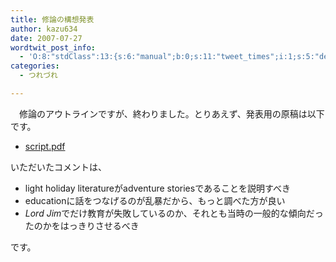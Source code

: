 ```yaml
---
title: 修論の構想発表
author: kazu634
date: 2007-07-27
wordtwit_post_info:
  - 'O:8:"stdClass":13:{s:6:"manual";b:0;s:11:"tweet_times";i:1;s:5:"delay";i:0;s:7:"enabled";i:1;s:10:"separation";s:2:"60";s:7:"version";s:3:"3.7";s:14:"tweet_template";b:0;s:6:"status";i:2;s:6:"result";a:0:{}s:13:"tweet_counter";i:2;s:13:"tweet_log_ids";a:1:{i:0;i:3103;}s:9:"hash_tags";a:0:{}s:8:"accounts";a:1:{i:0;s:7:"kazu634";}}'
categories:
  - つれづれ

---
```

<div class="section">
<p>
    　修論のアウトラインですが、終わりました。とりあえず、発表用の原稿は以下です。
</p>
  
<ul>
<li>
<a href="http://www.k3.dion.ne.jp/%7Esimoom/outline.pdf" onclick="__gaTracker('send', 'pageview', 'http://www.k3.dion.ne.jp/%7Esimoom/outline.pdf');" target="blank">script.pdf</a>
</li>
</ul>
  
<p>
    いただいたコメントは、 
    
<ul>
<li>
        light holiday literatureがadventure storiesであることを説明すべき
</li>
<li>
        educationに話をつなげるのが乱暴だから、もっと調べた方が良い
</li>
<li>
<i>Lord Jim</i>でだけ教育が失敗しているのか、それとも当時の一般的な傾向だったのかをはっきりさせるべき
</li>
</ul>
    
<p>
      です。
</p></div>
